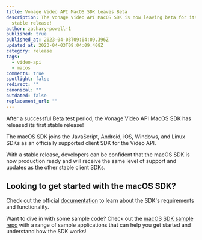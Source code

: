 ```yaml
---
title: Vonage Video API MacOS SDK Leaves Beta
description: The Vonage Video API MacOS SDK is now leaving beta for its first
  stable release!
author: zachary-powell-1
published: true
published_at: 2023-04-03T09:04:09.396Z
updated_at: 2023-04-03T09:04:09.408Z
category: release
tags:
  - video-api
  - macos
comments: true
spotlight: false
redirect: ""
canonical: ""
outdated: false
replacement_url: ""
---
```

After a successful Beta test period, the Vonage Video API MacOS SDK has released its first stable release!

The macOS SDK joins the JavaScript, Android, iOS, Windows, and Linux SDKs as an officially supported client SDK for the Video API. 

With a stable release, developers can be confident that the macOS SDK is now production ready and will receive the same level of support and updates as the other stable client SDKs.

## Looking to get started with the macOS SDK?

Check out the official [documentation](https://tokbox.com/developer/sdks/mac/) to learn about the SDK's requirements and functionality. 

Want to dive in with some sample code? Check out the [macOS SDK sample repo](https://github.com/opentok/opentok-macos-sdk-samples) with a range of sample applications that can help you get started and understand how the SDK works!